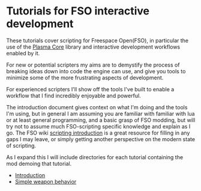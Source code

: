 # Tutorials for FSO interactive development

These tutorials cover scripting for Freespace Open(FSO), in particular the use of the [Plasma Core](https://github.com/FSO-Scripters/fso-scripts/blob/master/plasma_core) library and interactive development workflows enabled by it. 

For new or potential scripters my aims are to demystify the process of breaking ideas down into code the engine can use, and give you tools to minimize some of the more frustrating aspects of development.

For experienced scripters I'll show off the tools I've built to enable a workflow that I find incredibly enjoyable and powerful.

The introduction document gives context on what I'm doing and the tools I'm using, but in general I am assuming you are familiar with  familiar with lua or at least general programming, and a basic grasp of FSO modding, but will try not to assume much FSO-scripting specific knowledge and explain as I go. The FSO wiki [scripting introduction](https://wiki.hard-light.net/index.php/FS2_Open_Lua_Scripting) is a great resource for filling in any gaps I may leave, or simply getting another perspective on the modern state of scripting.

As I expand this I will include directories for each tutorial containing the mod demoing that tutorial.

* [Introduction](00_intro.md)
* [Simple weapon behavior](01_new_weapon_behavior.md)

